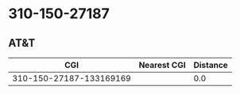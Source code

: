 # 310-150-27187
## AT&T


| CGI | Nearest CGI | Distance |
|-----|-------------|----------|
| 310-150-27187-133169169 |  | 0.0 |
